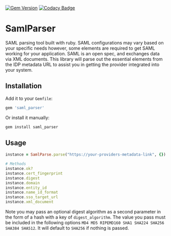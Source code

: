 [![Gem Version](https://badge.fury.io/rb/saml_parser.svg)](https://badge.fury.io/rb/saml_parser)
[![Codacy Badge](https://app.codacy.com/project/badge/Grade/a0a9821025ec4c6a95987ee2f03f745f)](https://www.codacy.com/gh/michaelginalick/saml-parser/dashboard?utm_source=github.com&amp;utm_medium=referral&amp;utm_content=michaelginalick/saml-parser&amp;utm_campaign=Badge_Grade)

# SamlParser

SAML parsing tool built with ruby. SAML configurations may vary based on your specific needs however,
some elements are required to get SAML working for your application. SAML is an open spec, and
exchanges data via XML documents. This library will parse out the essential elements from the IDP
metadata URL to assist you in getting the provider integrated into your system.


## Installation

Add it to your `Gemfile`:

```ruby
gem 'saml_parser'
```

Or install it manually:

```sh
gem install saml_parser
```

## Usage

```ruby
instance = SamlParse.parse("https://your-providers-metadata-link", {})

# Methods
instance.ok?
instance.cert_fingerprint
instance.digest
instance.domain
instance.entity_id
instance.name_id_format
instance.sso_target_url
instance.xml_document
```
Note you may pass an optional digest algorithm as a second parameter in the form of a hash
with a key of `digest_algorithm`. The value you pass must be included in the following options
`MD4 MD5 RIPEMD160 SHA1 SHA224 SHA256 SHA384 SHA512`. It will default to `SHA256` if nothing is passed.


